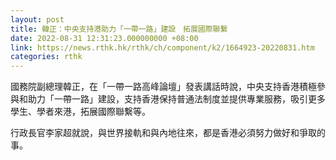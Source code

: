 ```yaml
---
layout: post
title: 韓正：中央支持港助力「一帶一路」建設　拓展國際聯繫
date: 2022-08-31 12:31:23.000000000 +08:00
link: https://news.rthk.hk/rthk/ch/component/k2/1664923-20220831.htm
categories: rthk
---
```


國務院副總理韓正，在「一帶一路高峰論壇」發表講話時說，中央支持香港積極參與和助力「一帶一路」建設，支持香港保持普通法制度並提供專業服務，吸引更多學生、學者來港，拓展國際聯繫等。

行政長官李家超就說，與世界接軌和與內地往來，都是香港必須努力做好和爭取的事。

